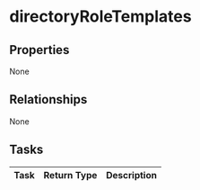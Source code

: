 # directoryRoleTemplates



## Properties
None

## Relationships
None


## Tasks

| Task		   | Return Type	|Description|
|:---------------|:--------|:----------|
